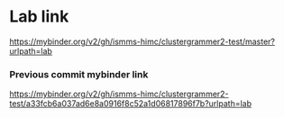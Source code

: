 # Lab link
https://mybinder.org/v2/gh/ismms-himc/clustergrammer2-test/master?urlpath=lab


### Previous commit mybinder link
https://mybinder.org/v2/gh/ismms-himc/clustergrammer2-test/a33fcb6a037ad6e8a0916f8c52a1d06817896f7b?urlpath=lab
